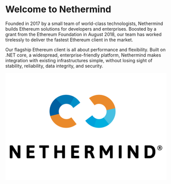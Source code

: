 # Welcome to Nethermind

Founded in 2017 by a small team of world-class technologists, Nethermind builds Ethereum solutions for developers and enterprises. Boosted by a grant from the Ethereum Foundation in August 2018, our team has worked tirelessly to deliver the fastest Ethereum client in the market. 

Our flagship Ethereum client is all about performance and flexibility. Built on .NET core, a widespread, enterprise-friendly platform, Nethermind makes integration with existing infrastructures simple, without losing sight of stability, reliability, data integrity, and security.

![](.gitbook/assets/nethermind.png)

